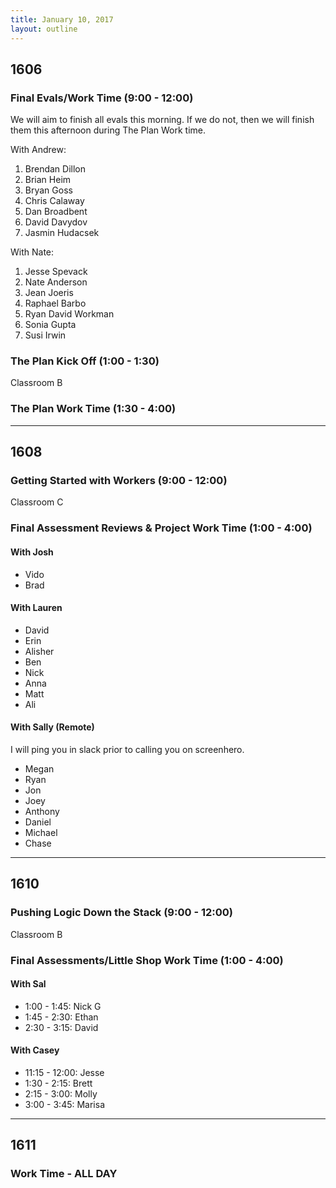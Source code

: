 ```yaml
---
title: January 10, 2017
layout: outline
---
```



## 1606

### Final Evals/Work Time (9:00 - 12:00)

We will aim to finish all evals this morning. If we do not, then we will finish them this afternoon during The Plan Work time.

With Andrew:

1. Brendan Dillon
1. Brian Heim
1. Bryan Goss
1. Chris Calaway
1. Dan Broadbent
1. David Davydov
1. Jasmin Hudacsek

With Nate:

1. Jesse Spevack
1. Nate Anderson
1. Jean Joeris
1. Raphael Barbo
1. Ryan David Workman
1. Sonia Gupta
1. Susi Irwin

### The Plan Kick Off (1:00 - 1:30)

Classroom B

### The Plan Work Time (1:30 - 4:00)

***

## 1608

### Getting Started with Workers (9:00 - 12:00)

Classroom C

### Final Assessment Reviews & Project Work Time (1:00 - 4:00)

#### With Josh

* Vido
* Brad

#### With Lauren

* David
* Erin
* Alisher
* Ben
* Nick
* Anna
* Matt
* Ali

#### With Sally (Remote)

I will ping you in slack prior to calling you on screenhero.

* Megan
* Ryan
* Jon
* Joey
* Anthony
* Daniel
* Michael
* Chase

***

## 1610

### Pushing Logic Down the Stack (9:00 - 12:00)

Classroom B

### Final Assessments/Little Shop Work Time (1:00 - 4:00)


#### With Sal

* 1:00 - 1:45: Nick G
* 1:45 - 2:30: Ethan
* 2:30 - 3:15: David

#### With Casey

* 11:15 - 12:00: Jesse
* 1:30 - 2:15: Brett
* 2:15 - 3:00: Molly
* 3:00 - 3:45: Marisa

***

## 1611

### Work Time - ALL DAY
